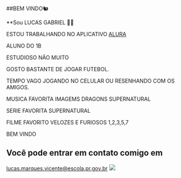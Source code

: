##BEM VINDO🐿

**Sou LUCAS GABRIEL 🙅‍♂️

ESTOU TRABALHANDO NO APLICATIVO [ALURA](https://cursos.alura.com.br/user/)

ALUNO DO 1B

ESTUDIOSO NÃO MUITO 

GOSTO BASTANTE DE JOGAR FUTEBOL.

TEMPO VAGO JOGANDO NO CELULAR OU RESENHANDO COM OS AMIGOS.

MUSICA FAVORITA IMAGEMS DRAGONS SUPERNATURAL

SERIE FAVORITA SUPERNATURAL

FILME FAVORITO VELOZES E FURIOSOS 1,2,3,5,7

BEM VINDO 
## Você pode entrar em contato comigo em 

lucas.marques.vicente@escola.pr.gov.br 
![](https://media.tenor.com/CWQxMl5NuyUAAAAM/cristiano-ronaldo.gif)
